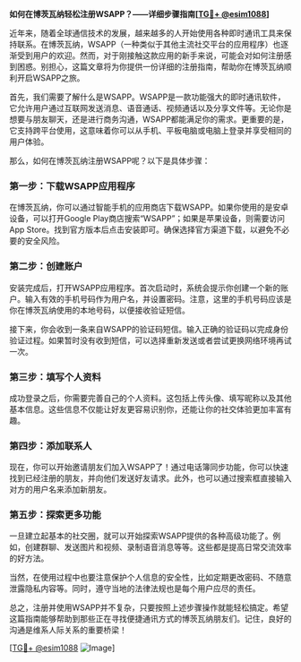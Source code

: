 **如何在博茨瓦纳轻松注册WSAPP？——详细步骤指南[[TG💪+ @esim1088](https://t.me/s/esim1088)]**

近年来，随着全球通信技术的发展，越来越多的人开始使用各种即时通讯工具来保持联系。在博茨瓦纳，WSAPP（一种类似于其他主流社交平台的应用程序）也逐渐受到用户的欢迎。然而，对于刚接触这款应用的新手来说，可能会对如何注册感到困惑。别担心，这篇文章将为你提供一份详细的注册指南，帮助你在博茨瓦纳顺利开启WSAPP之旅。

首先，我们需要了解什么是WSAPP。WSAPP是一款功能强大的即时通讯软件，它允许用户通过互联网发送消息、语音通话、视频通话以及分享文件等。无论你是想要与朋友聊天，还是进行商务沟通，WSAPP都能满足你的需求。更重要的是，它支持跨平台使用，这意味着你可以从手机、平板电脑或电脑上登录并享受相同的用户体验。

那么，如何在博茨瓦纳注册WSAPP呢？以下是具体步骤：

### 第一步：下载WSAPP应用程序

在博茨瓦纳，你可以通过智能手机的应用商店下载WSAPP。如果你使用的是安卓设备，可以打开Google Play商店搜索“WSAPP”；如果是苹果设备，则需要访问App Store。找到官方版本后点击安装即可。确保选择官方渠道下载，以避免不必要的安全风险。

### 第二步：创建账户

安装完成后，打开WSAPP应用程序。首次启动时，系统会提示你创建一个新的账户。输入有效的手机号码作为用户名，并设置密码。注意，这里的手机号码应该是你在博茨瓦纳使用的本地号码，以便接收验证短信。

接下来，你会收到一条来自WSAPP的验证码短信。输入正确的验证码以完成身份验证过程。如果暂时没有收到短信，可以选择重新发送或者尝试更换网络环境再试一次。

### 第三步：填写个人资料

成功登录之后，你需要完善自己的个人资料。这包括上传头像、填写昵称以及其他基本信息。这些信息不仅能让好友更容易识别你，还能让你的社交体验更加丰富有趣。

### 第四步：添加联系人

现在，你可以开始邀请朋友们加入WSAPP了！通过电话簿同步功能，你可以快速找到已经注册的朋友，并向他们发送好友请求。此外，也可以通过搜索框直接输入对方的用户名来添加新朋友。

### 第五步：探索更多功能

一旦建立起基本的社交圈，就可以开始探索WSAPP提供的各种高级功能了。例如，创建群聊、发送图片和视频、录制语音消息等等。这些都是提高日常交流效率的好方法。

当然，在使用过程中也要注意保护个人信息的安全性，比如定期更改密码、不随意泄露隐私内容等。同时，遵守当地的法律法规也是每个用户应尽的责任。

总之，注册并使用WSAPP并不复杂，只要按照上述步骤操作就能轻松搞定。希望这篇指南能够帮助到那些正在寻找便捷通讯方式的博茨瓦纳朋友们。记住，良好的沟通是维系人际关系的重要桥梁！

[[TG💪+ @esim1088](https://t.me/s/esim1088) ![Image](https://i.postimg.cc/4NQfJmqS/Snipaste-2025-05-13-00-14-12.png)]